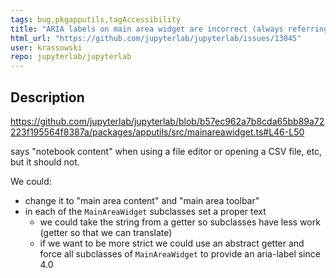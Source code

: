 ```yaml
---
tags: bug,pkgapputils,tagAccessibility
title: "ARIA labels on main area widget are incorrect (always referring to a notebook)"
html_url: "https://github.com/jupyterlab/jupyterlab/issues/13045"
user: krassowski
repo: jupyterlab/jupyterlab
---
```


## Description

https://github.com/jupyterlab/jupyterlab/blob/b57ec962a7b8cda65bb89a72223f195564f8387a/packages/apputils/src/mainareawidget.ts#L46-L50

says "notebook content" when using a file editor or opening a CSV file, etc, but it should not.

We could:
- change it to "main area content" and "main area toolbar"
- in each of the `MainAreaWidget` subclasses set a proper text
  - we could take the string from a getter so subclasses have less work (getter so that we can translate)
  - if we want to be more strict we could use an abstract getter and force all subclasses of `MainAreaWidget` to provide an aria-label since 4.0
